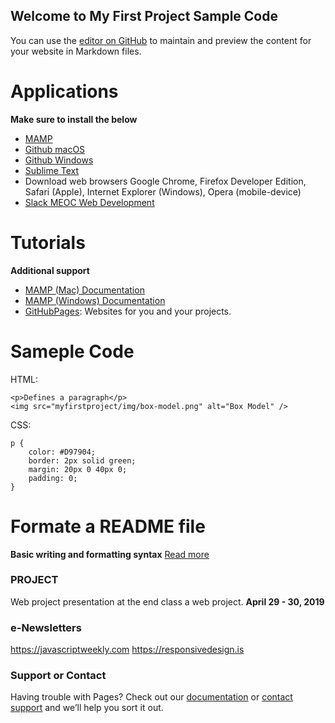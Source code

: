 ## Welcome to My First Project Sample Code

You can use the [editor on GitHub](https://github.com/berryny/myfirstproject/edit/master/index.html) to maintain and preview the content for your website in Markdown files.

# Applications
**Make sure to install the below**
- [MAMP](https://www.mamp.info/en/downloads/)
- [Github macOS](https://central.github.com/deployments/desktop/desktop/latest/darwin)
- [Github Windows](https://central.github.com/deployments/desktop/desktop/latest/win32)
- [Sublime Text](https://www.sublimetext.com/)
- Download web browsers Google Chrome, Firefox Developer Edition, Safari (Apple), Internet Explorer (Windows), Opera (mobile-device)
- [Slack MEOC Web Development](https://meocwebdevelopment.slack.com) 

# Tutorials
**Additional support**
- [MAMP (Mac) Documentation](https://documentation.mamp.info/en/MAMP-Mac/)
- [MAMP (Windows) Documentation](https://documentation.mamp.info/en/MAMP-Windows/)
- [GitHubPages](https://pages.github.com): Websites for you and your projects.

# Sameple Code
HTML:
```
<p>Defines a paragraph</p>
<img src="myfirstproject/img/box-model.png" alt="Box Model" />
```
CSS:
```
p {
	color: #D97904;
	border: 2px solid green;
	margin: 20px 0 40px 0;
	padding: 0;
}
```

# Formate a README file
**Basic writing and formatting syntax**
[Read more](https://help.github.com/en/articles/basic-writing-and-formatting-syntax#quoting-code)

### PROJECT
Web project presentation at the end class a web project. **April 29 - 30, 2019**

### e-Newsletters
https://javascriptweekly.com
https://responsivedesign.is

### Support or Contact

Having trouble with Pages? Check out our [documentation](https://meocwebdevelopment.slack.com) or [contact support](https://github.com/berryny) and we’ll help you sort it out.